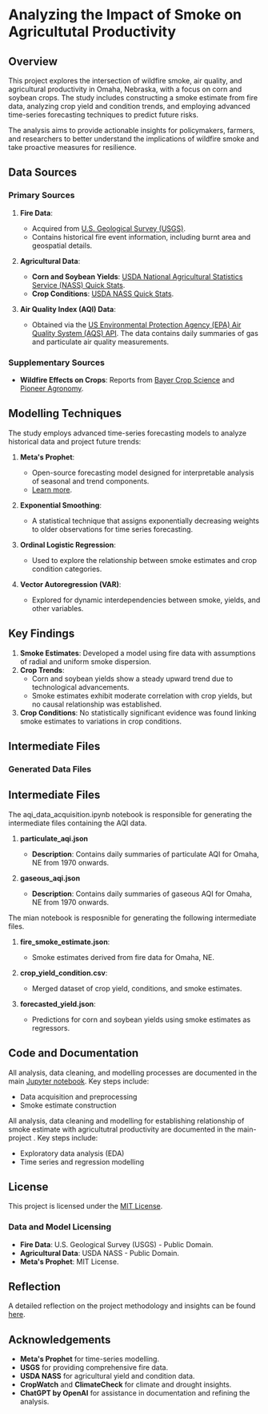# Analyzing the Impact of Smoke on Agricultutal Productivity 

## Overview
This project explores the intersection of wildfire smoke, air quality, and agricultural productivity in Omaha, Nebraska, with a focus on corn and soybean crops. The study includes constructing a smoke estimate from fire data, analyzing crop yield and condition trends, and employing advanced time-series forecasting techniques to predict future risks. 

The analysis aims to provide actionable insights for policymakers, farmers, and researchers to better understand the implications of wildfire smoke and take proactive measures for resilience.

## Data Sources
### Primary Sources
1. **Fire Data**:  
   - Acquired from [U.S. Geological Survey (USGS)](https://www.sciencebase.gov/catalog/item/61aa537dd34eb622f699df81).  
   - Contains historical fire event information, including burnt area and geospatial details.

2. **Agricultural Data**:  
   - **Corn and Soybean Yields**: [USDA National Agricultural Statistics Service (NASS) Quick Stats](https://quickstats.nass.usda.gov/results/DE7B9199-B43E-32AB-B0E7-677D7F05CAE1).  
   - **Crop Conditions**: [USDA NASS Quick Stats](https://quickstats.nass.usda.gov/results/DD0A20B2-18BB-3945-97B2-9B4A5FAC1DED).

3. **Air Quality Index (AQI) Data**:
   - Obtained via the [US Environmental Protection Agency (EPA) Air Quality System (AQS) API](https://aqs.epa.gov/aqsweb/documents/data_api.html#daily). The data contains daily summaries of gas and particulate air quality measurements.

### Supplementary Sources
- **Wildfire Effects on Crops**: Reports from [Bayer Crop Science](https://www.cropscience.bayer.us/articles/bayer/wildfire-smoke-on-crops) and [Pioneer Agronomy](https://www.pioneer.com/us/agronomy/wildfires-crop-yields.html#PotentialEffectsOfSmokeOnCrops_3).

## Modelling Techniques
The study employs advanced time-series forecasting models to analyze historical data and project future trends:
1. **Meta's Prophet**:  
   - Open-source forecasting model designed for interpretable analysis of seasonal and trend components.  
   - [Learn more](https://facebook.github.io/prophet/).
   
2. **Exponential Smoothing**:  
   - A statistical technique that assigns exponentially decreasing weights to older observations for time series forecasting.

3. **Ordinal Logistic Regression**:  
   - Used to explore the relationship between smoke estimates and crop condition categories.

4. **Vector Autoregression (VAR)**:  
   - Explored for dynamic interdependencies between smoke, yields, and other variables.

## Key Findings
1. **Smoke Estimates**: Developed a model using fire data with assumptions of radial and uniform smoke dispersion.  
2. **Crop Trends**:  
   - Corn and soybean yields show a steady upward trend due to technological advancements.  
   - Smoke estimates exhibit moderate correlation with crop yields, but no causal relationship was established.  
3. **Crop Conditions**: No statistically significant evidence was found linking smoke estimates to variations in crop conditions.

## Intermediate Files
### Generated Data Files
## Intermediate Files

The aqi_data_acquisition.ipynb notebook is responsible for generating the intermediate files containing the AQI data.

1. **particulate_aqi.json**
   - **Description**: Contains daily summaries of particulate AQI for Omaha, NE from 1970 onwards.

2. **gaseous_aqi.json**
   - **Description**: Contains daily summaries of gaseous AQI for Omaha, NE from 1970 onwards.
  
The mian notebook is resposnible for generating the following intermediate files.
1. **fire_smoke_estimate.json**:  
   - Smoke estimates derived from fire data for Omaha, NE.  

2. **crop_yield_condition.csv**:  
   - Merged dataset of crop yield, conditions, and smoke estimates.

3. **forecasted_yield.json**:  
   - Predictions for corn and soybean yields using smoke estimates as regressors.

## Code and Documentation
All analysis, data cleaning, and modelling processes are documented in the main [Jupyter notebook](https://github.com/manya28/data-512-project/blob/main/main.ipynb). Key steps include:  
- Data acquisition and preprocessing  
- Smoke estimate construction

All analysis, data cleaning and modelling for establishing relationship of smoke estimate with agricultutral productivity are documented in the main-project . Key steps include:
- Exploratory data analysis (EDA)  
- Time series and regression modelling  

## License
This project is licensed under the [MIT License](https://opensource.org/licenses/MIT).

### Data and Model Licensing
- **Fire Data**: U.S. Geological Survey (USGS) - Public Domain.  
- **Agricultural Data**: USDA NASS - Public Domain.  
- **Meta's Prophet**: MIT License.

## Reflection
A detailed reflection on the project methodology and insights can be found [here](https://docs.google.com/document/d/1SKiRPM7VabPD7-67cd1LAmwMG2iwIggVCcUVcv4weTU/edit?usp=sharing).

## Acknowledgements
- **Meta's Prophet** for time-series modelling.  
- **USGS** for providing comprehensive fire data.  
- **USDA NASS** for agricultural yield and condition data.  
- **CropWatch** and **ClimateCheck** for climate and drought insights.  
- **ChatGPT by OpenAI** for assistance in documentation and refining the analysis.
